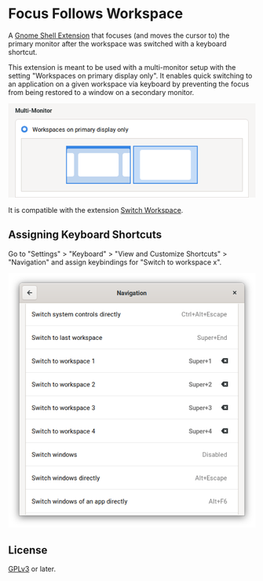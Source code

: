 # Focus Follows Workspace

A [Gnome Shell Extension][1] that focuses (and moves the cursor to) the primary monitor after the
workspace was switched with a keyboard shortcut.

This extension is meant to be used with a multi-monitor setup with the setting "Workspaces on
primary display only". It enables quick switching to an application on a given workspace via
keyboard by preventing the focus from being restored to a window on a secondary monitor.

![Settings for "Workspaces on primary display only"](/doc/img/settings-primary-only.png)

It is compatible with the extension [Switch Workspace][2].

## Assigning Keyboard Shortcuts

Go to "Settings" > "Keyboard" > "View and Customize Shortcuts" > "Navigation" and assign keybindings for "Switch to workspace x".

![Settings for keybindings"](/doc/img/settings-keybindings.png)

## License

[GPLv3](https://www.gnu.org/licenses/gpl-3.0.html) or later.


[1]: https://wiki.gnome.org/Projects/GnomeShell/Extensions
[2]: https://extensions.gnome.org/extension/1231/switch-workspace/

